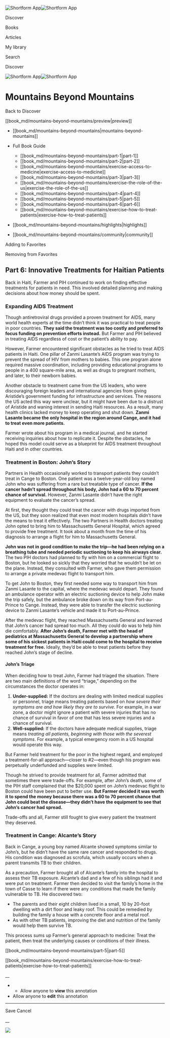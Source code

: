 ![Shortform App](/img/logo.36a2399e.svg)![Shortform App](/img/logo-dark.70c1b072.svg)

Discover

Books

Articles

My library

Search

Discover

![Shortform App](/img/logo.36a2399e.svg)![Shortform App](/img/logo-dark.70c1b072.svg)

# Mountains Beyond Mountains

Back to Discover

[[book_md/mountains-beyond-mountains/preview|preview]]

  * [[book_md/mountains-beyond-mountains|mountains-beyond-mountains]]
  * Full Book Guide

    * [[book_md/mountains-beyond-mountains/part-1|part-1]]
    * [[book_md/mountains-beyond-mountains/part-2|part-2]]
    * [[book_md/mountains-beyond-mountains/exercise-access-to-medicine|exercise-access-to-medicine]]
    * [[book_md/mountains-beyond-mountains/part-3|part-3]]
    * [[book_md/mountains-beyond-mountains/exercise-the-role-of-the-us|exercise-the-role-of-the-us]]
    * [[book_md/mountains-beyond-mountains/part-4|part-4]]
    * [[book_md/mountains-beyond-mountains/part-5|part-5]]
    * [[book_md/mountains-beyond-mountains/part-6|part-6]]
    * [[book_md/mountains-beyond-mountains/exercise-how-to-treat-patients|exercise-how-to-treat-patients]]
  * [[book_md/mountains-beyond-mountains/highlights|highlights]]
  * [[book_md/mountains-beyond-mountains/community|community]]



Adding to Favorites 

Removing from Favorites 

## Part 6: Innovative Treatments for Haitian Patients

Back in Haiti, Farmer and PIH continued to work on finding effective treatments for patients in need. This involved detailed planning and making decisions about how money should be spent.

### Expanding AIDS Treatment

Though antiretroviral drugs provided a proven treatment for AIDS, many world health experts at the time didn’t think it was practical to treat people in poor countries. **They said the treatment was too costly and preferred to focus funding on prevention efforts instead.** But Farmer and PIH believed in treating AIDS regardless of cost or the patient’s ability to pay.

However, Farmer encountered significant obstacles as he tried to treat AIDS patients in Haiti. One pillar of Zanmi Lasante’s AIDS program was trying to prevent the spread of HIV from mothers to babies. This one program alone required massive coordination, including providing educational programs to people in a 400 square-mile area, as well as drugs to pregnant mothers, and later, to their newborn babies.

Another obstacle to treatment came from the US leaders, who were discouraging foreign leaders and international agencies from giving Aristide’s government funding for infrastructure and services. The reasons the US acted this way were unclear, but it might have been due to a distrust of Aristide and waning interest in sending Haiti resources. As a result, many health clinics lacked money to keep operating and shut down. **Zanmi Lasante became the only hospital in the region around Cange, and it had to treat even more patients.**

Farmer wrote about his program in a medical journal, and he started receiving inquiries about how to replicate it. Despite the obstacles, he hoped this model could serve as a blueprint for AIDS treatment throughout Haiti and in other countries.

### Treatment in Boston: John’s Story

Partners in Health occasionally worked to transport patients they couldn’t treat in Cange to Boston. One patient was a twelve-year-old boy named John who was suffering from a rare but treatable type of cancer. **If the cancer hadn’t spread throughout his body, John had a 60 to 70 percent chance of survival.** However, Zanmi Lasante didn’t have the right equipment to evaluate the cancer’s spread.

At first, they thought they could treat the cancer with drugs imported from the US, but they soon realized that even most modern hospitals didn’t have the means to treat it effectively. The two Partners in Health doctors treating John opted to bring him to Massachusetts General Hospital, which agreed to provide free treatment. It took about a month from the time of his diagnosis to arrange a flight for him to Massachusetts General.

**John was not in good condition to make the trip—he had been relying on a breathing tube and needed periodic suctioning to keep his airways clear.** The two PIH doctors had planned to fly with him on a commercial flight to Boston, but he looked so sickly that they worried that he wouldn’t be let on the plane. Instead, they consulted with Farmer, who gave them permission to arrange a private medevac flight to transport him.

To get John to Boston, they first needed some way to transport him from Zanmi Lasante to the capital, where the medevac would depart. They found an ambulance operator with an electric suctioning device to help John make the trip safely, but the ambulance broke down on its way from Port-au-Prince to Cange. Instead, they were able to transfer the electric suctioning device to Zanmi Lasante’s vehicle and made it to Port-au-Prince.

After the medevac flight, they reached Massachusetts General and learned that John’s cancer had spread too much. All they could do was to help him die comfortably. **After John’s death, Farmer met with the head of pediatrics at Massachusetts General to develop a partnership where some of his sickest patients in Haiti could come to the hospital to receive treatment for free.** Ideally, they’d be able to treat patients before they reached John’s stage of decline.

#### John’s Triage

When deciding how to treat John, Farmer had triaged the situation. There are two main definitions of the word “triage,” depending on the circumstances the doctor operates in:

  1. **Under-supplied:** If the doctors are dealing with limited medical supplies or personnel, triage means treating patients based on _how severe their symptoms are and how likely they are to survive._ For example, in a war zone, a doctor might ignore a patient with severe injuries that has no chance of survival in favor of one that has less severe injuries and a chance of survival.
  2. **Well-supplied:** If the doctors have adequate medical supplies, triage means _treating all patients, beginning with those with the severest symptoms_. For example, a typical emergency room in a US hospital would operate this way.



But Farmer held treatment for the poor in the highest regard, and employed a treatment-for-all approach—closer to #2—even though his program was perpetually underfunded and supplies were limited.

Though he strived to provide treatment for all, Farmer admitted that sometimes there were trade-offs. For example, after John’s death, some of the PIH staff complained that the $20,000 spent on John’s medevac flight to Boston could have been put to better use. **But Farmer decided it was worth it to spend the money because there was a 60 to 70 percent chance that John could beat the disease—they didn’t have the equipment to see that John’s cancer had spread.**

Trade-offs and all, Farmer still fought to give every patient the treatment they deserved.

### Treatment in Cange: Alcante’s Story

Back in Cange, a young boy named Alcante showed symptoms similar to John’s, but he didn’t have the same rare cancer and responded to drugs. His condition was diagnosed as scrofula, which usually occurs when a parent transmits TB to their children.

As a precaution, Farmer brought all of Alcante’s family into the hospital to assess their TB exposure. Alcante’s dad and a few of his siblings had it and were put on treatment. Farmer then decided to visit the family’s home in the town of Casse to learn if there were any conditions that made the family vulnerable to TB. He discovered two:

  * The parents and their eight children lived in a small, 10 by 20-foot dwelling with a dirt floor and leaky roof. This could be remedied by building the family a house with a concrete floor and a metal roof.
  * As with other TB patients, improving the diet and nutrition of the family would help them survive TB.



This process sums up Farmer’s general approach to medicine: Treat the patient, then treat the underlying causes or conditions of their illness.

[[book_md/mountains-beyond-mountains/part-5|part-5]]

[[book_md/mountains-beyond-mountains/exercise-how-to-treat-patients|exercise-how-to-treat-patients]]

__

  *   * Allow anyone to **view** this annotation
  * Allow anyone to **edit** this annotation



* * *

Save Cancel

__




![](https://bat.bing.com/action/0?ti=56018282&Ver=2&mid=01858960-1ae6-4b7a-8c14-925e0fa9ed0d&sid=f30c5e70639211ee87d33f0876d93783&vid=f30c9700639211eeb3a75d830392c94f&vids=0&msclkid=N&pi=0&lg=en-US&sw=800&sh=600&sc=24&nwd=1&tl=Shortform%20%7C%20Mountains%20Beyond%20Mountains&p=https%3A%2F%2Fwww.shortform.com%2Fapp%2Fbook%2Fmountains-beyond-mountains%2Fpart-6&r=&lt=409&evt=pageLoad&sv=1&rn=80559)
